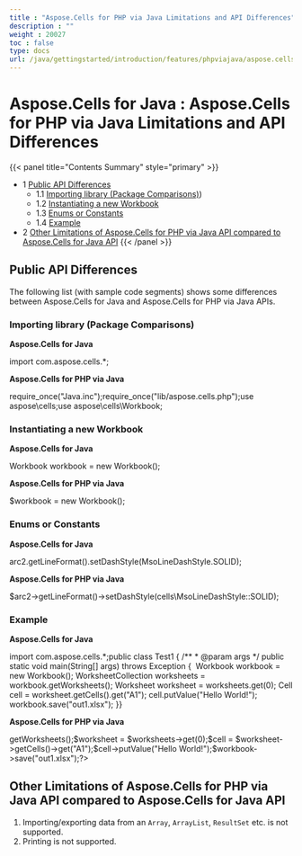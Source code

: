 ```yaml
---
title : "Aspose.Cells for PHP via Java Limitations and API Differences" 
description : "" 
weight : 20027 
toc : false
type: docs
url: /java/gettingstarted/introduction/features/phpviajava/aspose.cells+for+php+via+java+limitations+and+api+differences/
---
```


# Aspose.Cells for Java : Aspose.Cells for PHP via Java Limitations and API Differences


{{< panel title="Contents Summary" style="primary" >}}
*   1 [Public API Differences](#public-api-differences)
    *   1.1 [Importing library (Package Comparisons)](#importing-library-(package-comparisons)))
    *   1.2 [Instantiating a new Workbook](#instantiating-a-new-workbook)
    *   1.3 [Enums or Constants](#enums-or-constants)
    *   1.4 [Example](#example)
*   2 [Other Limitations of Aspose.Cells for PHP via Java API compared to Aspose.Cells for Java API](#other-limitations-of-aspose.cells-for-php-via-java-api-compared-to-aspose.cells-for-java-api)
{{< /panel >}}
 

## Public API Differences

The following list (with sample code segments) shows some differences between Aspose.Cells for Java and Aspose.Cells for PHP via Java APIs.

### Importing library (Package Comparisons)

**Aspose.Cells for Java**

import com.aspose.cells.\*;

**Aspose.Cells for PHP via Java**

require\_once("Java.inc");require\_once("lib/aspose.cells.php");use aspose\\cells;use aspose\\cells\\Workbook;

### Instantiating a new Workbook

**Aspose.Cells for Java**

Workbook workbook = new Workbook();

**Aspose.Cells for PHP via Java**

$workbook = new Workbook();

### Enums or Constants

**Aspose.Cells for Java**

arc2.getLineFormat().setDashStyle(MsoLineDashStyle.SOLID);

**Aspose.Cells for PHP via Java**

$arc2->getLineFormat()->setDashStyle(cells\\MsoLineDashStyle::SOLID);

### Example

**Aspose.Cells for Java**

import com.aspose.cells.\*;public class Test1 {	/\*\*	 \* @param args	 \*/	public static void main(String\[\] args) throws Exception { 		Workbook workbook = new Workbook();		WorksheetCollection worksheets = workbook.getWorksheets();		Worksheet worksheet = worksheets.get(0);		Cell cell = worksheet.getCells().get("A1");		cell.putValue("Hello World!");		workbook.save("out1.xlsx");	}}

**Aspose.Cells for PHP via Java**

<?php require\_once("Java.inc");require\_once("lib/aspose.cells.php");use aspose\\cells;use aspose\\cells\\Workbook;use aspose\\cells\\WorsheetCollection;use aspose\\cells\\Worksheet;use aspose\\cells\\Cell;$workbook = new Workbook();$worksheets = $workbook->getWorksheets();$worksheet = $worksheets->get(0);$cell = $worksheet->getCells()->get("A1");$cell->putValue("Hello World!");$workbook->save("out1.xlsx");?>

## Other Limitations of Aspose.Cells for PHP via Java API compared to Aspose.Cells for Java API

1.  Importing/exporting data from an `Array`, `ArrayList`, `ResultSet` etc. is not supported.
2.  Printing is not supported.

